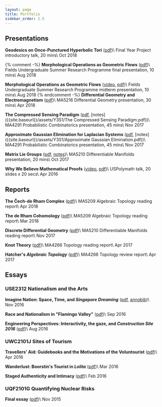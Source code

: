 ```yaml
---
layout: page
title: Portfolio
sidebar_order: 2.5
---
```


## Presentations

__Geodesics on Once-Punctured Hyperbolic Tori__ ([pdf]({{site.baseurl}}/assets/Y4S1/FYP_intro_talk_handout.pdf))\\
Final Year Project introductory talk, 20 mins\\
Oct 2018

{% comment -%}
__Morphological Operations as Geometric Flows__ ([pdf]({{site.baseurl}}/assets/))\\
Fields Undergraduate Summer Research Programme final presentation, 10 mins\\
Aug 2018

__Morphological Operations as Geometric Flows__ ([video](http://www.fields.utoronto.ca/video-archive/static/2018/08/2659-19296/mergedvideo.ogv), [pdf]({{site.baseurl}}/assets/))\\
Fields Undergraduate Summer Research Programme midterm presentation, 10 mins\\
Aug 2018
{% endcomment -%}
__Differential Geometry and Electromagnetism__ ([pdf]({{site.baseurl}}/assets/Y3S2/MA5216_presentation_handout.pdf))\\
MA5216 Differential Geometry presentation, 30 mins\\
Apr 2018

__The Compressed Sensing Paradigm__ ([pdf]({{site.baseurl}}/assets/Y3S1/ma4291_completion_handout.pdf), [notes]({{site.baseurl}}/assets/Y3S1/The Compressed Sensing Paradigm.pdf))\\
MA4291 Probabilistic Combinatorics presentation, 45 mins\\
Nov 2017

__Approximate Gaussian Elimination for Laplacian Systems__ ([pdf]({{site.baseurl}}/assets/Y3S1/ma4291_laplacian_handout.pdf), [notes]({{site.baseurl}}/assets/Y3S1/Approximate Gaussian Elimination.pdf))\\
MA4291 Probabilistic Combinatorics presentation, 45 mins\\
Nov 2017

__Matrix Lie Groups__ ([pdf]({{site.baseurl}}/assets/Y3S1/matrix_lie_groups_presentation_handout.pdf), [notes]({{site.baseurl}}/assets/Y3S1/matrix_lie_groups.pdf))\\
MA5210 Differentiable Manifolds presentation, 20 mins\\
Oct 2017

__Why We Believe Mathematical Proofs__ ([video](https://youtu.be/_u80oRM4bcE), [pdf]({{site.baseurl}}/assets/Y1S2/proof.pdf))\\
USPolymath talk, 20 slides x 20 secs\\
Apr 2016


## Reports

__The Čech-de Rham Complex__ ([pdf]({{site.baseurl}}/assets/Y3S2/cech_de_rham.pdf))\\
MA5209 Algebraic Topology reading report\\
Apr 2018

__The de Rham Cohomology__ ([pdf]({{site.baseurl}}/assets/Y3S2/de_rham.pdf))\\
MA5209 Algebraic Topology reading report\\
Mar 2018

__Discrete Differential Geometry__ ([pdf]({{site.baseurl}}/assets/Y3S1/discrete_differential_geometry.pdf))\\
MA5210 Differentiable Manifolds reading report\\
Nov 2017

__Knot Theory__ ([pdf]({{site.baseurl}}/assets/Y2S2/reading_report.pdf))\\
MA4266 Topology reading report\\
Apr 2017

__Hatcher's _Algebraic Topology___ ([pdf]({{site.baseurl}}/assets/Y2S2/review_report.pdf))\\
MA4266 Topology review report\\
Apr 2017


## Essays

### USE2312 Nationalism and the Arts

__Imagine Nation: Space, Time, and _Singapore Dreaming___ ([pdf]({{site.baseurl}}/assets/Y2S1/USE2312_YouChoose.pdf), [annobib]({{site.baseurl}}/assets/Y2S1/USE2312_YouChoose_annobib.pdf))\\
Nov 2016

__Race and Nationalism in "Flamingo Valley"__ ([pdf]({{site.baseurl}}/assets/Y2S1/USE2312_SingArt2.pdf))\\
Sep 2016

__Engineering Perspectives: Interactivity, the gaze, and _Construction Site 2016___ ([pdf]({{site.baseurl}}/assets/Y2S1/USE2312_SingArt1.pdf))\\
Aug 2016

### UWC2101J Sites of Tourism

__Travellers' Aid: Guidebooks and the Motivations of the Voluntourist__ ([pdf]({{site.baseurl}}/assets/Y1S2/UWC2101J_paper3.pdf))\\
Apr 2016

__Wanderlust: Boorstin's Tourist in _Lolita___ ([pdf]({{site.baseurl}}/assets/Y1S2/UWC2101J_paper2.pdf))\\
Mar 2016

__Staged Authenticity and Intimacy__ ([pdf]({{site.baseurl}}/assets/Y1S2/UWC2101J_paper1.pdf))\\
Feb 2016

### UQF2101G Quantifying Nuclear Risks

__Final essay__ ([pdf]({{site.baseurl}}/assets/Y1S1/UQF2101G_essay.pdf))\\
Nov 2015